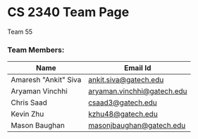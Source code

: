 
# CS 2340 Team Page

Team 55

### Team Members:

| Name | Email Id |
|---|---|
| Amaresh "Ankit" Siva | ankit.siva@gatech.edu |
| Aryaman Vinchhi | aryaman.vinchhi@gatech.edu |
| Chris Saad | csaad3@gatech.edu |
| Kevin Zhu | kzhu48@gatech.edu |
| Mason Baughan | masonjbaughan@gatech.edu |
